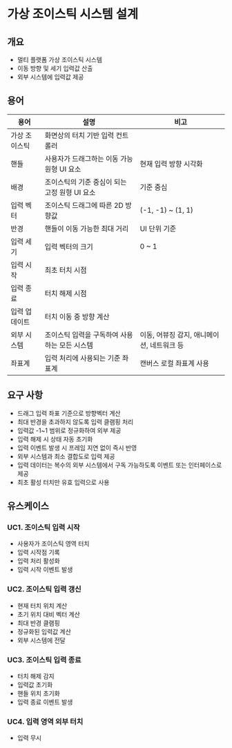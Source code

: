 # 가상 조이스틱 시스템 설계

## 개요

- 멀티 플랫폼 가상 조이스틱 시스템 
- 이동 방향 및 세기 입력값 산출
- 외부 시스템에 입력값 제공

## 용어

| 용어      | 설명                          | 비고                        |
| ------- | --------------------------- | ------------------------- |
| 가상 조이스틱 | 화면상의 터치 기반 입력 컨트롤러          |                           |
| 핸들      | 사용자가 드래그하는 이동 가능 원형 UI 요소   | 현재 입력 방향 시각화              |
| 배경      | 조이스틱의 기준 중심이 되는 고정 원형 UI 요소 | 기준 중심                     |
| 입력 벡터   | 조이스틱 드래그에 따른 2D 방향값         | (-1, -1) \~ (1, 1)        |
| 반경      | 핸들이 이동 가능한 최대 거리            | UI 단위 기준                  |
| 입력 세기   | 입력 벡터의 크기                   | 0 \~ 1                    |
| 입력 시작   | 최초 터치 시점                    |                           |
| 입력 종료   | 터치 해제 시점                    |                           |
| 입력 업데이트 | 터치 이동 중 방향 계산               |                           |
| 외부 시스템  | 조이스틱 입력을 구독하여 사용하는 모든 시스템   | 이동, 어뷰징 감지, 애니메이션, 네트워크 등 |
| 좌표계     | 입력 처리에 사용되는 기준 좌표계          | 캔버스 로컬 좌표계 사용             |

## 요구 사항

- 드래그 입력 좌표 기준으로 방향벡터 계산
- 최대 반경을 초과하지 않도록 입력 클램핑 처리
- 입력값 -1~1 범위로 정규화하여 외부 제공
- 입력 해제 시 상태 자동 초기화
- 입력 이벤트 발생 시 프레임 지연 없이 즉시 반영
- 외부 시스템과 최소 결합도로 입력 제공
- 입력 데이터는 복수의 외부 시스템에서 구독 가능하도록 이벤트 또는 인터페이스로 제공
- 최초 활성 터치만 유효 입력으로 사용

## 유스케이스

### UC1. 조이스틱 입력 시작

- 사용자가 조이스틱 영역 터치
- 입력 시작점 기록
- 입력 처리 활성화
- 입력 시작 이벤트 발생

### UC2. 조이스틱 입력 갱신

- 현재 터치 위치 계산
- 초기 위치 대비 벡터 계산
- 최대 반경 클램핑
- 정규화된 입력값 계산
- 외부 시스템에 전달

### UC3. 조이스틱 입력 종료

- 터치 해제 감지
- 입력값 초기화
- 핸들 위치 초기화
- 입력 종료 이벤트 발생

### UC4. 입력 영역 외부 터치

- 입력 무시